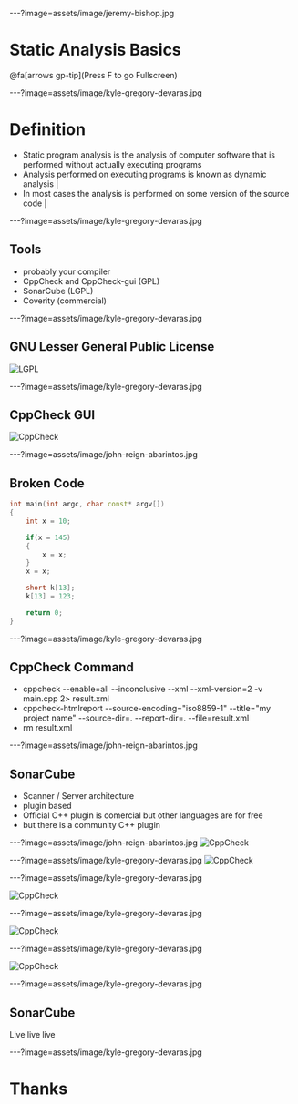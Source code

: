 ---?image=assets/image/jeremy-bishop.jpg

# Static Analysis Basics

@fa[arrows gp-tip](Press F to go Fullscreen)

---?image=assets/image/kyle-gregory-devaras.jpg

# Definition

- Static program analysis is the analysis of computer software
that is performed without actually executing programs
- Analysis performed on executing programs is known as dynamic analysis |
- In most cases the analysis is performed on some version of the source code |

---?image=assets/image/kyle-gregory-devaras.jpg

## Tools

- probably your compiler
- CppCheck and CppCheck-gui (GPL)
- SonarCube (LGPL)
- Coverity (commercial)

---?image=assets/image/kyle-gregory-devaras.jpg

## GNU Lesser General Public License

![LGPL](assets/image/gnu.png)

---?image=assets/image/kyle-gregory-devaras.jpg

## CppCheck GUI

![CppCheck](assets/image/cppcheck.png)

---?image=assets/image/john-reign-abarintos.jpg

## Broken Code

```c++
int main(int argc, char const* argv[])
{
    int x = 10;

    if(x = 145)
    {
        x = x;
    }
    x = x;

    short k[13];
    k[13] = 123;

    return 0;
}
```
---?image=assets/image/kyle-gregory-devaras.jpg
## CppCheck Command
- cppcheck --enable=all --inconclusive  --xml --xml-version=2 -v  main.cpp 2> result.xml
- cppcheck-htmlreport --source-encoding="iso8859-1" --title="my project name" --source-dir=. --report-dir=. --file=result.xml
- rm result.xml

---?image=assets/image/john-reign-abarintos.jpg

## SonarCube

- Scanner / Server architecture
- plugin based
- Official C++ plugin is comercial but other languages are for free
- but there is a community C++ plugin

---?image=assets/image/john-reign-abarintos.jpg
![CppCheck](assets/image/sonarqube1.png)

---?image=assets/image/kyle-gregory-devaras.jpg
![CppCheck](assets/image/sonarqube2.png)

---?image=assets/image/kyle-gregory-devaras.jpg

![CppCheck](assets/image/sonarqube3.png)

---?image=assets/image/kyle-gregory-devaras.jpg

![CppCheck](assets/image/sonarqube4.png)

---?image=assets/image/kyle-gregory-devaras.jpg

![CppCheck](assets/image/sonarqube5.png)

---?image=assets/image/kyle-gregory-devaras.jpg
## SonarCube

Live live live

---?image=assets/image/kyle-gregory-devaras.jpg
# Thanks
